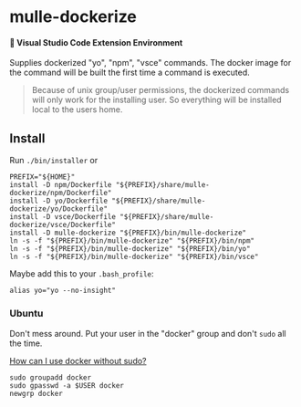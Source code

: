 # mulle-dockerize

#### 🔌 Visual Studio Code Extension Environment


Supplies dockerized "yo", "npm", "vsce" commands. The docker image for the
command will be built the first time a command is executed.

> Because of unix group/user permissions, the dockerized commands will only
> work for the installing user. So everything will be installed local to the
> users home.

## Install

Run `./bin/installer` or

```
PREFIX="${HOME}"
install -D npm/Dockerfile "${PREFIX}/share/mulle-dockerize/npm/Dockerfile"
install -D yo/Dockerfile "${PREFIX}/share/mulle-dockerize/yo/Dockerfile"
install -D vsce/Dockerfile "${PREFIX}/share/mulle-dockerize/vsce/Dockerfile"
install -D mulle-dockerize "${PREFIX}/bin/mulle-dockerize"
ln -s -f "${PREFIX}/bin/mulle-dockerize" "${PREFIX}/bin/npm"
ln -s -f "${PREFIX}/bin/mulle-dockerize" "${PREFIX}/bin/yo"
ln -s -f "${PREFIX}/bin/mulle-dockerize" "${PREFIX}/bin/vsce"
```

Maybe add this to your `.bash_profile`:

```
alias yo="yo --no-insight"
```

### Ubuntu

Don't mess around. Put your user in the "docker" group and don't `sudo`
all the time.

[How can I use docker without sudo?](https://askubuntu.com/questions/477551/how-can-i-use-docker-without-sudo)

```
sudo groupadd docker
sudo gpasswd -a $USER docker
newgrp docker
```
